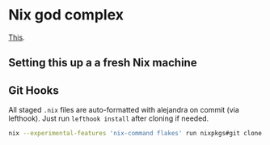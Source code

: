 # Nix god complex

[This](https://old.reddit.com/r/NixOS/comments/kauf1m/dealing_with_post_nixflake_god_complex/).

## Setting this up a a fresh Nix machine

## Git Hooks

All staged `.nix` files are auto-formatted with alejandra on commit (via lefthook). Just run `lefthook install` after cloning if needed.

```bash
nix --experimental-features 'nix-command flakes' run nixpkgs#git clone https://github.com/yodahuang/god-complex.git
```
